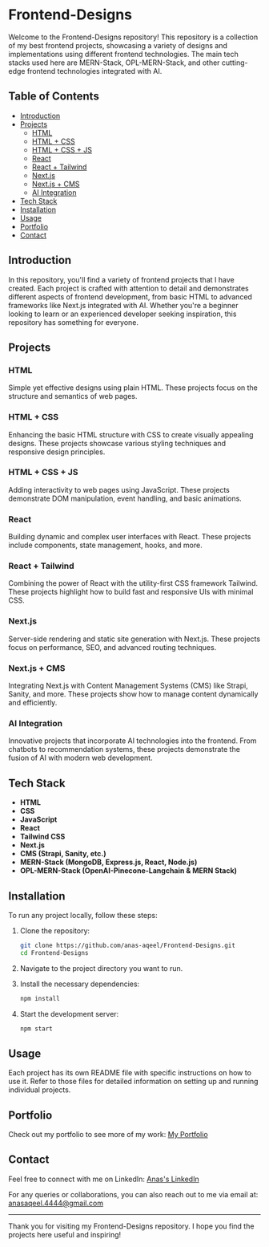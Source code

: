 # Frontend-Designs

Welcome to the Frontend-Designs repository! This repository is a collection of my best frontend projects, showcasing a variety of designs and implementations using different frontend technologies. The main tech stacks used here are MERN-Stack, OPL-MERN-Stack, and other cutting-edge frontend technologies integrated with AI.

## Table of Contents

- [Introduction](#introduction)
- [Projects](#projects)
  - [HTML](#html)
  - [HTML + CSS](#html--css)
  - [HTML + CSS + JS](#html--css--js)
  - [React](#react)
  - [React + Tailwind](#react--tailwind)
  - [Next.js](#nextjs)
  - [Next.js + CMS](#nextjs--cms)
  - [AI Integration](#ai-integration)
- [Tech Stack](#tech-stack)
- [Installation](#installation)
- [Usage](#usage)
- [Portfolio](#portfolio)
- [Contact](#contact)

## Introduction

In this repository, you'll find a variety of frontend projects that I have created. Each project is crafted with attention to detail and demonstrates different aspects of frontend development, from basic HTML to advanced frameworks like Next.js integrated with AI. Whether you're a beginner looking to learn or an experienced developer seeking inspiration, this repository has something for everyone.

## Projects

### HTML
Simple yet effective designs using plain HTML. These projects focus on the structure and semantics of web pages.

### HTML + CSS
Enhancing the basic HTML structure with CSS to create visually appealing designs. These projects showcase various styling techniques and responsive design principles.

### HTML + CSS + JS
Adding interactivity to web pages using JavaScript. These projects demonstrate DOM manipulation, event handling, and basic animations.

### React
Building dynamic and complex user interfaces with React. These projects include components, state management, hooks, and more.

### React + Tailwind
Combining the power of React with the utility-first CSS framework Tailwind. These projects highlight how to build fast and responsive UIs with minimal CSS.

### Next.js
Server-side rendering and static site generation with Next.js. These projects focus on performance, SEO, and advanced routing techniques.

### Next.js + CMS
Integrating Next.js with Content Management Systems (CMS) like Strapi, Sanity, and more. These projects show how to manage content dynamically and efficiently.

### AI Integration
Innovative projects that incorporate AI technologies into the frontend. From chatbots to recommendation systems, these projects demonstrate the fusion of AI with modern web development.

## Tech Stack

- **HTML**
- **CSS**
- **JavaScript**
- **React**
- **Tailwind CSS**
- **Next.js**
- **CMS (Strapi, Sanity, etc.)**
- **MERN-Stack (MongoDB, Express.js, React, Node.js)**
- **OPL-MERN-Stack (OpenAI-Pinecone-Langchain & MERN Stack)**

## Installation

To run any project locally, follow these steps:

1. Clone the repository:
   ```bash
   git clone https://github.com/anas-aqeel/Frontend-Designs.git
   cd Frontend-Designs
   ```

2. Navigate to the project directory you want to run.

3. Install the necessary dependencies:
   ```bash
   npm install
   ```

4. Start the development server:
   ```bash
   npm start
   ```

## Usage

Each project has its own README file with specific instructions on how to use it. Refer to those files for detailed information on setting up and running individual projects.

## Portfolio

Check out my portfolio to see more of my work:
[My Portfolio](https://ai-developer.vercel.app/)

## Contact

Feel free to connect with me on LinkedIn:
[Anas's LinkedIn](https://www.linkedin.com/in/anas452111/)

For any queries or collaborations, you can also reach out to me via email at: anasaqeel.4444@gmail.com

---

Thank you for visiting my Frontend-Designs repository. I hope you find the projects here useful and inspiring!

